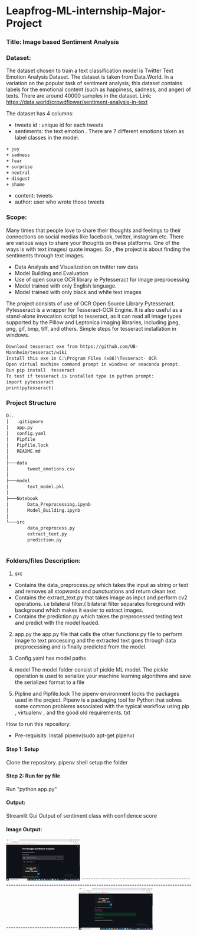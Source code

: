 # Leapfrog-ML-internship-Major-Project

### Title: Image based Sentiment Analysis

### Dataset:
The dataset chosen to train a text classification model is Twitter Text Emotion Analysis Dataset. The dataset is taken from Data.World. In a variation on the popular task of sentiment analysis, this dataset contains labels for the emotional content (such as happiness, sadness, and anger) of texts. There are around 40000 samples in the dataset.
Link: https://data.world/crowdflower/sentiment-analysis-in-text

The dataset has 4 columns:

+ tweets id : unique id for each tweets
+ sentiments: the text emotion . There are 7 different emotions taken as label classes in the model. 

```
+ joy         
+ sadness      
+ fear                 
+ surprise     
+ neutral      
+ disgust       
+ shame         
```
+ content: tweets 
+ author: user who wrote those tweets


### Scope:
Many times that people love to share their thoughts and feelings to their connections on social medias like facebook, twitter, instagram etc. There are various ways to share your thoughts on these platforms. One of the ways is with text images/ quote images. 
So , the project is about finding the sentiments through text images.


+ Data Analysis and Visualization on twitter raw data
+ Model Building and Evaluation
+ Use of open source OCR library ie Pytesseract for image preprocessing
+ Model trained with only English language.
+ Model trained with only black and white text images


The project consists of use of OCR Open Source Library Pytesseract. Pytesseract is a wrapper for Tesseract-OCR Engine. It is also useful as a stand-alone invocation script to tesseract, as it can read all image types supported by the Pillow and Leptonica imaging libraries, including jpeg, png, gif, bmp, tiff, and others.
Simple steps for tesseract installation in windows.
```
Download tesseract exe from https://github.com/UB-Mannheim/tesseract/wiki
Install this exe in C:\Program Files (x86)\Tesseract- OCR
Open virtual machine command prompt in windows or anaconda prompt.
Run pip install  tesseract
To test if tesseract is installed type in python prompt:
import pytesseract
print(pytesseract)
```

### Project Structure
```
D:.
│   .gitignore
│   app.py
│   config.yaml
│   Pipfile
│   Pipfile.lock
│   README.md
│
├───data
│       tweet_emotions.csv
│
├───model
│       text_model.pkl
│
├───Notebook
│       Data_Preprocessing.ipynb
│       Model_Building.ipynb
│
└───src
        data_preprocess.py
        extract_text.py
        prediction.py
        
   ```

### Folders/files Description:

1. src
+ Contains the data_preprocess.py which takes the input as string or text and removes all stopwords and punctuations and return clean text
+ Contains the extract_text.py that takes image as input and perform cv2 operations. i.e bilateral filter.( bilateral filter separates foreground with background which makes it easier to extract images.
+ Contains the prediction.py which takes the preprocessed testing text and predict with the model loaded. 

2. app.py
the app.py file that calls the other functions py file to perform image to text processing and the extracted text goes through data preprocessing and is finally predicted from the model.

4. Config.yaml
has model paths 

5. model
The model folder consist of pickle ML model. The pickle operation is used to serialize your machine learning algorithms and save the serialized format to a file

6. Pipline and Pipfile.lock
The pipenv environment locks the packages used in the project. Pipenv is a packaging tool for Python that solves some common problems associated with the typical workflow using pip , virtualenv , and the good old requirements. txt 

How to run this repository:

+ Pre-requisits: Install pipenv(sudo apt-get pipenv)

#### Step 1: Setup
Clone the repository.
pipenv shell
setup the folder

#### Step 2: Run for py file
Run "python app.py"

#### Output:
Streamlit Gui Output of sentiment class with confidence score

#### Image Output:

<img src="https://github.com/Bijay555/Leapfrog-ML-internship-Major-Project/blob/dev/images/output_images/Screenshot%20(439).png" width="200">
----------------------------------------------------------------------------------------------------------------------------------------------------------
<img src="https://github.com/Bijay555/Leapfrog-ML-internship-Major-Project/blob/dev/images/output_images/Screenshot%20(440).png" width="200">
